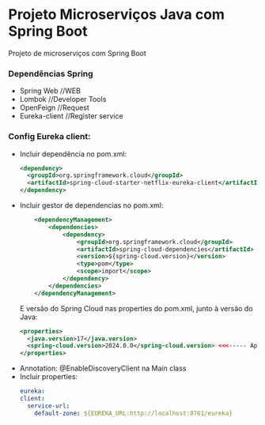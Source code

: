 # Projeto Microserviços Java com Spring Boot
Projeto de microserviços com Spring Boot

### Dependências Spring
- Spring Web //WEB
- Lombok //Developer Tools
- OpenFeign //Request
- Eureka-client //Register service

### Config Eureka client:
- Incluir dependência no pom.xml:
  ```xml
  <dependency>
    <groupId>org.springframework.cloud</groupId>
    <artifactId>spring-cloud-starter-netflix-eureka-client</artifactId>
  </dependency>
  ````
- Incluir gestor de dependencias no pom.xml:
  ```` xml
      <dependencyManagement>
          <dependencies>
              <dependency>
                  <groupId>org.springframework.cloud</groupId>
                  <artifactId>spring-cloud-dependencies</artifactId>
                  <version>${spring-cloud.version}</version>
                  <type>pom</type>
                  <scope>import</scope>
              </dependency>
          </dependencies>
      </dependencyManagement>
  ````
  E versão do Spring Cloud nas properties do pom.xml, junto à versão do Java:
  ```` xml
  <properties>
    <java.version>17</java.version>
    <spring-cloud.version>2024.0.0</spring-cloud.version> <<<----- Apenas essa linha
  </properties>
  ````
- Annotation: @EnableDiscoveryClient na Main class
- Incluir properties:
  ```yml 
  eureka:
  client:
    service-url:
      default-zone: ${EUREKA_URL:http://localhost:8761/eureka}
  ````